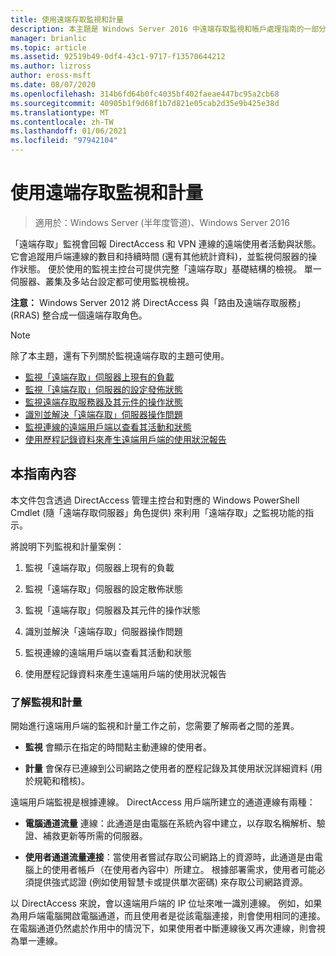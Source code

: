 ```yaml
---
title: 使用遠端存取監視和計量
description: 本主題是 Windows Server 2016 中遠端存取監視和帳戶處理指南的一部分。
manager: brianlic
ms.topic: article
ms.assetid: 92519b49-0df4-43c1-9717-f13570644212
ms.author: lizross
author: eross-msft
ms.date: 08/07/2020
ms.openlocfilehash: 314b6fd64b0fc4035bf402faeae447bc95a2cb68
ms.sourcegitcommit: 40905b1f9d68f1b7d821e05cab2d35e9b425e38d
ms.translationtype: MT
ms.contentlocale: zh-TW
ms.lasthandoff: 01/06/2021
ms.locfileid: "97942104"
---
```

# <a name="use-remote-access-monitoring-and-accounting"></a>使用遠端存取監視和計量

>適用於：Windows Server (半年度管道)、Windows Server 2016

「遠端存取」監視會回報 DirectAccess 和 VPN 連線的遠端使用者活動與狀態。 它會追蹤用戶端連線的數目和持續時間 (還有其他統計資料)，並監視伺服器的操作狀態。 便於使用的監視主控台可提供完整「遠端存取」基礎結構的檢視。 單一伺服器、叢集及多站台設定都可使用監視檢視。

**注意：** Windows Server 2012 將 DirectAccess 與「路由及遠端存取服務」(RRAS) 整合成一個遠端存取角色。

> [!NOTE]
> 除了本主題，還有下列關於監視遠端存取的主題可使用。
>
> -   [監視「遠端存取」伺服器上現有的負載](Monitor-the-existing-load-on-the-Remote-Access-server.md)
> -   [監視「遠端存取」伺服器的設定發佈狀態](Monitor-the-configuration-distribution-status-of-the-Remote-Access-server.md)
> -   [監視遠端存取服務器及其元件的操作狀態](Monitor-the-operations-status-of-the-Remote-Access-server-and-its-components.md)
> -   [識別並解決「遠端存取」伺服器操作問題](Identify-and-resolve-Remote-Access-server-operations-problems.md)
> -   [監視連線的遠端用戶端以查看其活動和狀態](Monitor-connected-remote-clients-for-activity-and-status.md)
> -   [使用歷程記錄資料來產生遠端用戶端的使用狀況報告](Generate-a-usage-report-for-remote-clients-using-historical-data.md)

## <a name="in-this-guide"></a>本指南內容
本文件包含透過 DirectAccess 管理主控台和對應的 Windows PowerShell Cmdlet (隨「遠端存取伺服器」角色提供) 來利用「遠端存取」之監視功能的指示。

將說明下列監視和計量案例：

1.  監視「遠端存取」伺服器上現有的負載

2.  監視「遠端存取」伺服器的設定散佈狀態

3.  監視「遠端存取」伺服器及其元件的操作狀態

4.  識別並解決「遠端存取」伺服器操作問題

5.  監視連線的遠端用戶端以查看其活動和狀態

6.  使用歷程記錄資料來產生遠端用戶端的使用狀況報告

### <a name="understand-monitoring-and-accounting"></a>了解監視和計量
開始進行遠端用戶端的監視和計量工作之前，您需要了解兩者之間的差異。

-   **監視** 會顯示在指定的時間點主動連線的使用者。

-   **計量** 會保存已連線到公司網路之使用者的歷程記錄及其使用狀況詳細資料 (用於規範和稽核)。

遠端用戶端監視是根據連線。 DirectAccess 用戶端所建立的通道連線有兩種：

-   **電腦通道流量** 連線：此通道是由電腦在系統內容中建立，以存取名稱解析、驗證、補救更新等所需的伺服器。

-   **使用者通道流量連接**：當使用者嘗試存取公司網路上的資源時，此通道是由電腦上的使用者帳戶（在使用者內容中）所建立。 根據部署需求，使用者可能必須提供強式認證 (例如使用智慧卡或提供單次密碼) 來存取公司網路資源。

以 DirectAccess 來說，會以遠端用戶端的 IP 位址來唯一識別連線。 例如，如果為用戶端電腦開啟電腦通道，而且使用者是從該電腦連接，則會使用相同的連接。 在電腦通道仍然處於作用中的情況下，如果使用者中斷連線後又再次連線，則會視為單一連線。



